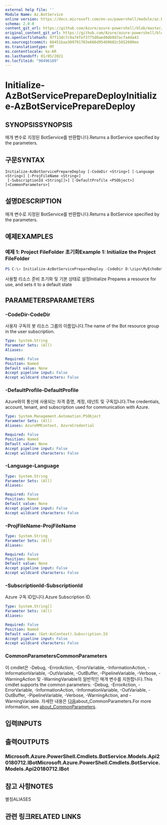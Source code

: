 ```yaml
---
external help file: ''
Module Name: Az.BotService
online version: https://docs.microsoft.com/en-us/powershell/module/az.botservice/initialize-azbotservicepreparedeploy
schema: 2.0.0
content_git_url: https://github.com/Azure/azure-powershell/blob/master/src/BotService/help/Initialize-AzBotServicePrepareDeploy.md
original_content_git_url: https://github.com/Azure/azure-powershell/blob/master/src/BotService/help/Initialize-AzBotServicePrepareDeploy.md
ms.openlocfilehash: 97f13dc7c9a74fef3775d0aed0db9d7acfa4da43
ms.sourcegitcommit: 68451baa389791703e666d95469602c5652609ee
ms.translationtype: MT
ms.contentlocale: ko-KR
ms.lasthandoff: 01/05/2021
ms.locfileid: "98496189"
---
```

# <span data-ttu-id="48be7-101">Initialize-AzBotServicePrepareDeploy</span><span class="sxs-lookup"><span data-stu-id="48be7-101">Initialize-AzBotServicePrepareDeploy</span></span>

## <span data-ttu-id="48be7-102">SYNOPSIS</span><span class="sxs-lookup"><span data-stu-id="48be7-102">SYNOPSIS</span></span>
<span data-ttu-id="48be7-103">매개 변수로 지정된 BotService를 반환합니다.</span><span class="sxs-lookup"><span data-stu-id="48be7-103">Returns a BotService specified by the parameters.</span></span>

## <span data-ttu-id="48be7-104">구문</span><span class="sxs-lookup"><span data-stu-id="48be7-104">SYNTAX</span></span>

```
Initialize-AzBotServicePrepareDeploy [-CodeDir <String>] [-Language <String>] [-ProjFileName <String>]
 [-SubscriptionId <String[]>] [-DefaultProfile <PSObject>] [<CommonParameters>]
```

## <span data-ttu-id="48be7-105">설명</span><span class="sxs-lookup"><span data-stu-id="48be7-105">DESCRIPTION</span></span>
<span data-ttu-id="48be7-106">매개 변수로 지정된 BotService를 반환합니다.</span><span class="sxs-lookup"><span data-stu-id="48be7-106">Returns a BotService specified by the parameters.</span></span>

## <span data-ttu-id="48be7-107">예제</span><span class="sxs-lookup"><span data-stu-id="48be7-107">EXAMPLES</span></span>

### <span data-ttu-id="48be7-108">예제 1: Project FileFolder 초기화</span><span class="sxs-lookup"><span data-stu-id="48be7-108">Example 1: Initialize the Project FileFolder</span></span>
```powershell
PS C:\> Initialize-AzBotServicePrepareDeploy -CodeDir D:\zips\MyEchoBot -ProjFileName MyEchoBot.csproj

```

<span data-ttu-id="48be7-109">사용할 리소스 준비 초기화 및 기본 상태로 설정</span><span class="sxs-lookup"><span data-stu-id="48be7-109">Initialize Prepares a resource for use, and sets it to a default state</span></span>

## <span data-ttu-id="48be7-110">PARAMETERS</span><span class="sxs-lookup"><span data-stu-id="48be7-110">PARAMETERS</span></span>

### <span data-ttu-id="48be7-111">-CodeDir</span><span class="sxs-lookup"><span data-stu-id="48be7-111">-CodeDir</span></span>
<span data-ttu-id="48be7-112">사용자 구독의 봇 리소스 그룹의 이름입니다.</span><span class="sxs-lookup"><span data-stu-id="48be7-112">The name of the Bot resource group in the user subscription.</span></span>

```yaml
Type: System.String
Parameter Sets: (All)
Aliases:

Required: False
Position: Named
Default value: None
Accept pipeline input: False
Accept wildcard characters: False
```

### <span data-ttu-id="48be7-113">-DefaultProfile</span><span class="sxs-lookup"><span data-stu-id="48be7-113">-DefaultProfile</span></span>
<span data-ttu-id="48be7-114">Azure와의 통신에 사용되는 자격 증명, 계정, 테넌트 및 구독입니다.</span><span class="sxs-lookup"><span data-stu-id="48be7-114">The credentials, account, tenant, and subscription used for communication with Azure.</span></span>

```yaml
Type: System.Management.Automation.PSObject
Parameter Sets: (All)
Aliases: AzureRMContext, AzureCredential

Required: False
Position: Named
Default value: None
Accept pipeline input: False
Accept wildcard characters: False
```

### <span data-ttu-id="48be7-115">-Language</span><span class="sxs-lookup"><span data-stu-id="48be7-115">-Language</span></span>


```yaml
Type: System.String
Parameter Sets: (All)
Aliases:

Required: False
Position: Named
Default value: None
Accept pipeline input: False
Accept wildcard characters: False
```

### <span data-ttu-id="48be7-116">-ProjFileName</span><span class="sxs-lookup"><span data-stu-id="48be7-116">-ProjFileName</span></span>


```yaml
Type: System.String
Parameter Sets: (All)
Aliases:

Required: False
Position: Named
Default value: None
Accept pipeline input: False
Accept wildcard characters: False
```

### <span data-ttu-id="48be7-117">-SubscriptionId</span><span class="sxs-lookup"><span data-stu-id="48be7-117">-SubscriptionId</span></span>
<span data-ttu-id="48be7-118">Azure 구독 ID입니다.</span><span class="sxs-lookup"><span data-stu-id="48be7-118">Azure Subscription ID.</span></span>

```yaml
Type: System.String[]
Parameter Sets: (All)
Aliases:

Required: False
Position: Named
Default value: (Get-AzContext).Subscription.Id
Accept pipeline input: False
Accept wildcard characters: False
```

### <span data-ttu-id="48be7-119">CommonParameters</span><span class="sxs-lookup"><span data-stu-id="48be7-119">CommonParameters</span></span>
<span data-ttu-id="48be7-120">이 cmdlet은 -Debug, -ErrorAction, -ErrorVariable, -InformationAction, -InformationVariable, -OutVariable, -OutBuffer, -PipelineVariable, -Verbose, -WarningAction 및 -WarningVariable의 일반적인 매개 변수를 지원합니다.</span><span class="sxs-lookup"><span data-stu-id="48be7-120">This cmdlet supports the common parameters: -Debug, -ErrorAction, -ErrorVariable, -InformationAction, -InformationVariable, -OutVariable, -OutBuffer, -PipelineVariable, -Verbose, -WarningAction, and -WarningVariable.</span></span> <span data-ttu-id="48be7-121">자세한 내용은 [다음](http://go.microsoft.com/fwlink/?LinkID=113216)about_CommonParameters.</span><span class="sxs-lookup"><span data-stu-id="48be7-121">For more information, see [about_CommonParameters](http://go.microsoft.com/fwlink/?LinkID=113216).</span></span>

## <span data-ttu-id="48be7-122">입력</span><span class="sxs-lookup"><span data-stu-id="48be7-122">INPUTS</span></span>

## <span data-ttu-id="48be7-123">출력</span><span class="sxs-lookup"><span data-stu-id="48be7-123">OUTPUTS</span></span>

### <span data-ttu-id="48be7-124">Microsoft.Azure.PowerShell.Cmdlets.BotService.Models.Api20180712.IBot</span><span class="sxs-lookup"><span data-stu-id="48be7-124">Microsoft.Azure.PowerShell.Cmdlets.BotService.Models.Api20180712.IBot</span></span>

## <span data-ttu-id="48be7-125">참고 사항</span><span class="sxs-lookup"><span data-stu-id="48be7-125">NOTES</span></span>

<span data-ttu-id="48be7-126">별칭</span><span class="sxs-lookup"><span data-stu-id="48be7-126">ALIASES</span></span>

## <span data-ttu-id="48be7-127">관련 링크</span><span class="sxs-lookup"><span data-stu-id="48be7-127">RELATED LINKS</span></span>


